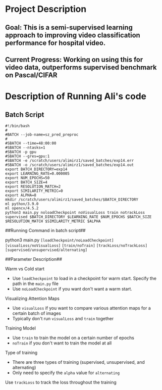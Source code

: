 # Project Description

## Goal: This is a semi-supervised learning approach to improving video classification performance for hospital video.
## Current Progress: Working on using this for video data, outperforms supervised benchmark on Pascal/CIFAR

# Description of Running Ali's code

## Batch Script ##

```
#!/bin/bash
#
#BATCH --job-name=sz_pred_preproc
#
#SBATCH --time=48:00:00
#SBATCH --ntasks=1
#SBATCH -p gpu
#SBATCH --gres=gpu:1
#SBATCH -e /scratch/users/alimirz1/saved_batches/exp14.err
#SBATCH -o /scratch/users/alimirz1/saved_batches/exp14.out
export BATCH_DIRECTORY=exp14
export LEARNING_RATE=0.000005
export NUM_EPOCHS=50
export BATCH_SIZE=4
export RESOLUTION_MATCH=2
export SIMILARITY_METRIC=0
export ALPHA=8
mkdir /scratch/users/alimirz1/saved_batches/$BATCH_DIRECTORY
ml python/3.9.0
ml opencv/4.5.2
python3 main.py noloadCheckpoint noVisualLoss train notrackLoss supervised $BATCH_DIRECTORY $LEARNING_RATE $NUM_EPOCHS $BATCH_SIZE $RESOLUTION_MATCH $SIMILARITY_METRIC $ALPHA
```

##Running Command in batch script##

python3 main.py ```[loadCheckpoint/noLoadCheckpoint]``` ```[visualLoss/noVisualLoss]``` ```[train/noTrain]``` ```[trackLoss/noTrackLoss]``` ```[supervised/unsupervised/alternating]```

##Parameter Description##

Warm vs Cold start
- Use ```loadCheckpoint``` to load in a checkpoint for warm start. Specify the path in the ```main.py``` file
- Use ```noLoadCheckpoint``` if you want don't want a warm start.

Visualizing Attention Maps
- Use ```visualLoss``` if you want to compare various attention maps for a certain batch of images
- Typically don't run ```visualLoss``` and ```train``` together

Training Model
- Use ```train``` to train the model on a certain number of epochs
- ```noTrain``` if you don't want to train the model at all

Type of training
- There are three types of training (supervised, unsupervised, and alternating)
- Only need to specify the ```alpha``` value for ```alternating```

Use ```trackLoss``` to track the loss throughout the training

